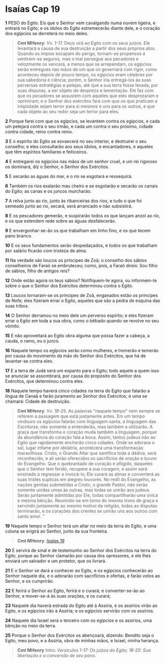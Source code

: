 # Isaías Cap 19

**1** 	PESO do Egito. Eis que o Senhor vem cavalgando numa nuvem ligeira, e entrará no Egito; e os ídolos do Egito estremecerão diante dele, e o coração dos egípcios se derreterá no meio deles.

> **Cmt MHenry**: *Vv. 1-17.* Deus virá ao Egito com os seus juízos. Ele levantará a causa de sua destruição a partir dos seus próprios atos. Quando os ímpios escapam do perigo, tornam-se propensos a sentirem-se seguros, mas o mal persegue aos pecadores e velozmente os vencerá, a menos que se arrependam, os egípcios serão entregues nas mãos de um que os governará com rigor, como aconteceu depois de pouco tempo, os egípcios eram célebres por sua sabedoria e ciência; porém, o Senhor iria entregá-los às suas perversas estratégias e pelejas, até que a sua terra fosse levada, por suas disputas, a ser objeto de desprezo e lamentação. Ele faz com que os pecadores se assustem com aqueles que eles desprezaram e oprimiram; e o Senhor dos exércitos fará com que os que praticam a iniqüidade sejam terror para si mesmos e uns para os outros, e que cada objeto ao seu redor seja um terror para eles.

**2** 	Porque farei com que os egípcios, se levantem contra os egípcios, e cada um pelejará contra o seu irmão, e cada um contra o seu próximo, cidade contra cidade, reino contra reino.

**3** 	E o espírito do Egito se esvaecerá no seu interior, e destruirei o seu conselho; e eles consultarão aos seus ídolos, e encantadores, e aqueles que têm espíritos familiares e feiticeiros.

**4** 	E entregarei os egípcios nas mãos de um senhor cruel, e um rei rigoroso os dominará, diz o Senhor, o Senhor dos Exércitos.

**5** 	E secarão as águas do mar, e o rio se esgotará e ressequirá.

**6** 	Também os rios exalarão mau cheiro e se esgotarão e secarão os canais do Egito; as canas e os juncos murcharão.

**7** 	A relva junto ao rio, junto às ribanceiras dos rios, e tudo o que foi semeado junto ao rio, secará, será arrancado e não subsistirá.

**8** 	E os pescadores gemerão, e suspirarão todos os que lançam anzol ao rio, e os que estendem rede sobre as águas desfalecerão.

**9** 	E envergonhar-se-ão os que trabalham em linho fino, e os que tecem pano branco.

**10** 	E os seus fundamentos serão despedaçados, e todos os que trabalham por salário ficarão com tristeza de alma.

**11** 	Na verdade são loucos os príncipes de Zoã; o conselho dos sábios conselheiros de Faraó se embruteceu; como, pois, a Faraó direis: Sou filho de sábios, filho de antigos reis?

**12** 	Onde estão agora os teus sábios? Notifiquem-te agora, ou informem-te sobre o que o Senhor dos Exércitos determinou contra o Egito.

**13** 	Loucos tornaram-se os príncipes de Zoã, enganados estão os príncipes de Nofe; eles fizeram errar o Egito, aqueles que são a pedra de esquina das suas tribos.

**14** 	O Senhor derramou no meio dele um perverso espírito; e eles fizeram errar o Egito em toda a sua obra, como o bêbado quando se revolve no seu vômito.

**15** 	E não aproveitará ao Egito obra alguma que possa fazer a cabeça, a cauda, o ramo, ou o junco.

**16** 	Naquele tempo os egípcios serão como mulheres, e tremerão e temerão por causa do movimento da mão do Senhor dos Exércitos, que há de levantar-se contra eles.

**17** 	E a terra de Judá será um espanto para o Egito; todo aquele a quem isso se anunciar se assombrará, por causa do propósito do Senhor dos Exércitos, que determinou contra eles.

**18** 	Naquele tempo haverá cinco cidades na terra do Egito que falarão a língua de Canaã e farão juramento ao Senhor dos Exércitos; e uma se chamará: Cidade de destruição.

> **Cmt MHenry**: *Vv. 18-25.* As palavras "naquele tempo" nem sempre se referem à passagem que está justamente antes. Em um tempo vindouro os egípcios falarão com linguagem santa, a linguagem das Escrituras; não somente a entenderão, mas também a utilizarão. A graça que transforma o coração muda também a linguagem, porque da abundância do coração fala a boca. Assim, tantos judeus irão ao Egito que rapidamente encherão cinco cidades. Onde se adorava o sol, lugar infame por idolatria, acontecerá uma transformação maravilhosa. Cristo, o Grande Altar que santifica toda a dádiva, será reconhecido, e ali serão oferecidos os sacrifícios de oração e louvor do Evangelho. Que o quebrantado de coração e afligido, daqueles que o Senhor tem ferido, recupere a sua coragem, e assim será ensinado a regressar e invocá-lo; Ele curará as almas e converterá as suas tristes suplicas em alegres louvores. No redil do Evangelho, as nações gentias submetidas a Cristo, o grande Pastor, não serão somente unidas umas às outras, mas todas se unirão aos judeus. Serão juntamente admitidas por Ele, todas compartilharão uma única e mesma bênção. Reunindo-se em torno do mesmo trono de graça e servindo juntamente ao mesmo motivo da religião, todas as disputas terminarão, e os corações dos crentes se unirão uns aos outros com santo amor. "

**19** 	Naquele tempo o Senhor terá um altar no meio da terra do Egito, e uma coluna se erigirá ao Senhor, junto da sua fronteira.

> **Cmt MHenry**: *[Isaías 19](../23A-Is/19.md#0)*

**20** 	E servirá de sinal e de testemunho ao Senhor dos Exércitos na terra do Egito, porque ao Senhor clamarão por causa dos opressores, e ele lhes enviará um salvador e um protetor, que os livrará.

**21** 	E o Senhor se dará a conhecer ao Egito, e os egípcios conhecerão ao Senhor naquele dia, e o adorarão com sacrifícios e ofertas, e farão votos ao Senhor, e os cumprirão.

**22** 	E ferirá o Senhor ao Egito, ferirá e o curará; e converter-se-ão ao Senhor, e mover-se-á às suas orações, e os curará;

**23** 	Naquele dia haverá estrada do Egito até à Assíria, e os assírios virão ao Egito, e os egípcios irão à Assíria; e os egípcios servirão com os assírios.

**24** 	Naquele dia Israel será o terceiro com os egípcios e os assírios, uma bênção no meio da terra.

**25** 	Porque o Senhor dos Exércitos os abençoará, dizendo: Bendito seja o Egito, meu povo, e a Assíria, obra de minhas mãos, e Israel, minha herança.


> **Cmt MHenry** Intro: *Versículos 1-17: Os juízos do Egito; 18-25: Sua libertação e a conversão de seu povo.*